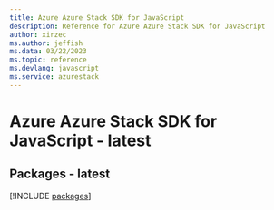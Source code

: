 ```yaml
---
title: Azure Azure Stack SDK for JavaScript
description: Reference for Azure Azure Stack SDK for JavaScript
author: xirzec
ms.author: jeffish
ms.data: 03/22/2023
ms.topic: reference
ms.devlang: javascript
ms.service: azurestack
---
```

# Azure Azure Stack SDK for JavaScript - latest
## Packages - latest
[!INCLUDE [packages](azure-stack-index.md)]